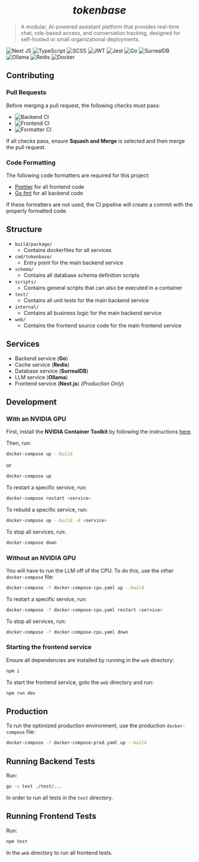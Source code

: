 <div align="center">
  <h1><i>tokenbase</i></h1>
</div>

> A modular, AI-powered assistant platform that provides real-time chat, role-based access, and conversation tracking, designed for self-hosted or small organizational deployments.

![Next JS](https://img.shields.io/badge/Next-black?style=for-the-badge&logo=next.js&logoColor=white)
![TypeScript](https://img.shields.io/badge/typescript-%23007ACC.svg?style=for-the-badge&logo=typescript&logoColor=white)
![SCSS](https://img.shields.io/badge/SCSS-hotpink.svg?style=for-the-badge&logo=SASS&logoColor=white)
![JWT](https://img.shields.io/badge/JWT-black?style=for-the-badge&logo=JSON%20web%20tokens)
![Jest](https://img.shields.io/badge/-jest-%23C21325?style=for-the-badge&logo=jest&logoColor=white)
![Go](https://img.shields.io/badge/go-%2300ADD8.svg?style=for-the-badge&logo=go&logoColor=white)
![SurrealDB](https://img.shields.io/badge/SurrealDB-FF00A0?style=for-the-badge&logo=surrealdb&logoColor=white)
![Ollama](https://img.shields.io/badge/Ollama-f6f6f6?style=for-the-badge&logo=ollama&logoColor=black)
![Redis](https://img.shields.io/badge/redis-%23DD0031.svg?style=for-the-badge&logo=redis&logoColor=white)
![Docker](https://img.shields.io/badge/docker-%230db7ed.svg?style=for-the-badge&logo=docker&logoColor=white)

## Contributing

### Pull Requests

Before merging a pull request, the following checks must pass:

- ![Backend CI](https://github.com/connellr023/tokenbase/actions/workflows/backend-ci.yaml/badge.svg)
- ![Frontend CI](https://github.com/connellr023/tokenbase/actions/workflows/frontend-ci.yaml/badge.svg)
- ![Formatter CI](https://github.com/connellr023/tokenbase/actions/workflows/formatter-ci.yaml/badge.svg)

If all checks pass, ensure **Squash and Merge** is selected and then merge the pull request.

### Code Formatting

The following code formatters are required for this project:

- [Prettier](https://prettier.io/) for all frontend code
- [Go fmt](https://golang.org/cmd/gofmt/) for all backend code

If these formatters are not used, the CI pipeline will create a commit with the properly formatted code.

## Structure

- `build/package/`
  - Contains dockerfiles for all services
- `cmd/tokenbase/`
  - Entry point for the main backend service
- `schema/`
  - Contains all database schema definition scripts
- `scripts/`
  - Contains general scripts that can also be executed in a container
- `test/`
  - Contains all unit tests for the main backend service
- `internal/`
  - Contains all business logic for the main backend service
- `web/`
  - Contains the frontend source code for the main frontend service

## Services

- Backend service (**Go**)
- Cache service (**Redis**)
- Database service (**SurrealDB**)
- LLM service (**Ollama**)
- Frontend service (**Next.js**) (_Production Only_)

## Development

### With an NVIDIA GPU

First, install the **NVIDIA Container Toolkit** by following the instructions [here](https://docs.nvidia.com/datacenter/cloud-native/container-toolkit/install-guide.html).

Then, run:

```sh
docker-compose up --build
```

or

```sh
docker-compose up
```

To restart a specific service, run:

```sh
docker-compose restart <service>
```

To rebuild a specific service, run:

```sh
docker-compose up --build -d <service>
```

To stop all services, run:

```sh
docker-compose down
```

### Without an NVIDIA GPU

You will have to run the LLM off of the CPU. To do this, use the other `docker-compose` file:

```sh
docker-compose -f docker-compose-cpu.yaml up --build
```

To restart a specific service, run:

```sh
docker-compose -f docker-compose-cpu.yaml restart <service>
```

To stop all services, run:

```sh
docker-compose -f docker-compose-cpu.yaml down
```

### Starting the frontend service

Ensure all dependencies are installed by running in the `web` directory:

```sh
npm i
```

To start the frontend service, goto the `web` directory and run:

```sh
npm run dev
```

## Production

To run the optimized production environment, use the production `docker-compose` file:

```sh
docker-compose -f docker-compose-prod.yaml up --build
```

## Running Backend Tests

Run:

```sh
go -v test ./test/...
```

In order to run all tests in the `test` directory.

## Running Frontend Tests

Run:

```sh
npm test
```

In the `web` directory to run all frontend tests.
